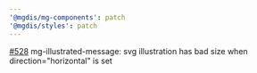 ```yaml
---
'@mgdis/mg-components': patch
'@mgdis/styles': patch
---
```


[#528](https://gitlab.mgdis.fr/core/core-ui/core-ui/-/issues/528) mg-illustrated-message: svg illustration has bad size when direction="horizontal" is set
